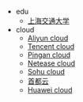 - edu
  - [上海交通大学](https://mirrors.sjtug.sjtu.edu.cn/)
- cloud
  - [Aliyun cloud](https://developer.aliyun.com/mirror/)
  - [Tencent cloud](https://mirrors.cloud.tencent.com/)
  - [Pingan cloud](https://mirrors.pinganyun.com/)
  - [Netease cloud](https://mirrors.163.com/)
  - [Sohu cloud](http://mirrors.sohu.com/)
  - [首都云](http://mirrors.yun-idc.com/)
  - [Huawei cloud](https://mirrors.huaweicloud.com/)
